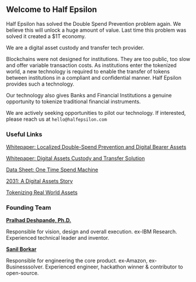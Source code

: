 ## Welcome to Half Epsilon


Half Epsilon has solved the Double Spend Prevention problem again. We believe this will unlock a huge amount of value. 
Last time this problem was solved it created a $1T economy. 

We are a digital asset custody and transfer tech provider. 

Blockchains were not designed for institutions. They are too public, too slow and offer variable transaction costs. As institutions enter the tokenized world, a new technology is required to enable the transfer of tokens between institutions in a compliant and confidential manner. Half Epsilon provides such a technology.

Our technology also gives Banks and Financial Institutions a genuine opportunity to tokenize traditional financial instruments.  

We are actively seeking opportunities to pilot our technology. If interested, please reach us at ```hello@halfepsilon.com```

### Useful Links 


[Whitepaper: Localized Double-Spend Prevention and Digital Bearer Assets](DBA.pdf)

[Whitepaper: Digital Assets Custody and Transfer Solution](DACTSv1.1.pdf) 

[Data Sheet: One Time Spend Machine](OTSM-Data-Sheet.pdf)

[2031: A Digital Assets Story](2031.pdf) 

[Tokenizing Real World Assets](TokenizingRealWorldAssets.pdf)

### Founding Team 

[**Pralhad Deshpande, Ph.D.**](https://www.linkedin.com/in/pralhad-deshpande-ph-d-97688010/)

Responsible for vision, design and overall execution. ex-IBM Research. Experienced technical leader and inventor.

[**Sanil Borkar**](https://www.linkedin.com/in/sanilborkar/)

Responsible for engineering the core product. ex-Amazon, ex-Businesssolver. Experienced engineer, hackathon winner & contributor to open-source.
 

